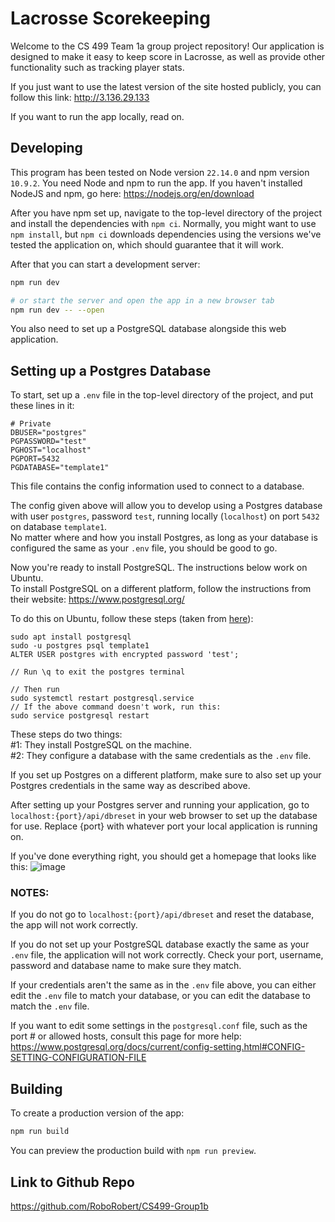 # Lacrosse Scorekeeping

Welcome to the CS 499 Team 1a group project repository! Our application is designed to make it easy to keep score in Lacrosse, as well as provide other functionality such as tracking player stats.

If you just want to use the latest version of the site hosted publicly, you can follow this link: http://3.136.29.133

If you want to run the app locally, read on.

## Developing

This program has been tested on Node version `22.14.0` and npm version `10.9.2`. You need Node and npm to run the app. If you haven't installed NodeJS and npm, go here: https://nodejs.org/en/download

After you have npm set up, navigate to the top-level directory of the project and install the dependencies with `npm ci`. Normally, you might want to use `npm install`, but `npm ci` downloads dependencies using the versions we've tested the application on, which should guarantee that it will work.

After that you can start a development server:

```bash
npm run dev

# or start the server and open the app in a new browser tab
npm run dev -- --open
```

You also need to set up a PostgreSQL database alongside this web application.

## Setting up a Postgres Database
To start, set up a `.env` file in the top-level directory of the project, and put these lines in it:

```
# Private
DBUSER="postgres"
PGPASSWORD="test"
PGHOST="localhost"
PGPORT=5432
PGDATABASE="template1"
```

This file contains the config information used to connect to a database.

The config given above will allow you to develop using a Postgres database with user `postgres`, password `test`, running locally (`localhost`) on port `5432` on database `template1`.  
No matter where and how you install Postgres, as long as your database is configured the same as your `.env` file, you should be good to go.

Now you're ready to install PostgreSQL. The instructions below work on Ubuntu.  
To install PostgreSQL on a different platform, follow the instructions from their website: https://www.postgresql.org/

To do this on Ubuntu, follow these steps (taken from [here](https://ubuntu.com/server/docs/install-and-configure-postgresql)):

```
sudo apt install postgresql
sudo -u postgres psql template1
ALTER USER postgres with encrypted password 'test';

// Run \q to exit the postgres terminal

// Then run
sudo systemctl restart postgresql.service
// If the above command doesn't work, run this:
sudo service postgresql restart
```
These steps do two things:  
#1: They install PostgreSQL on the machine.  
#2: They configure a database with the same credentials as the `.env` file.  

If you set up Postgres on a different platform, make sure to also set up your Postgres credentials in the same way as described above.

After setting up your Postgres server and running your application, go to 
`localhost:{port}/api/dbreset`
in your web browser to set up the database for use. Replace {port} with whatever port your local application is running on.

If you've done everything right, you should get a homepage that looks like this:
![image](https://github.com/user-attachments/assets/c2a4a815-3b6d-40e3-868f-bb27012357b4)

### NOTES: 
If you do not go to `localhost:{port}/api/dbreset` and reset the database, the app will not work correctly.

If you do not set up your PostgreSQL database exactly the same as your `.env` file, the application will not work correctly. Check your port, username, password and database name to make sure they match.

If your credentials aren't the same as in the `.env` file above, you can either edit the `.env` file to match your database, or you can edit the database to match the `.env` file.

If you want to edit some settings in the `postgresql.conf` file, such as the port # or allowed hosts, consult this page for more help: https://www.postgresql.org/docs/current/config-setting.html#CONFIG-SETTING-CONFIGURATION-FILE

## Building

To create a production version of the app:

```bash
npm run build
```

You can preview the production build with `npm run preview`.

## Link to Github Repo
https://github.com/RoboRobert/CS499-Group1b
